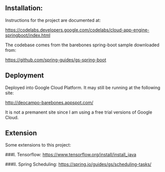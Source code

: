 
## Installation:
Instructions for the project are documented at:

https://codelabs.developers.google.com/codelabs/cloud-app-engine-springboot/index.html

The codebase comes from the barebones spring-boot sample downloaded from:

https://github.com/spring-guides/gs-spring-boot


## Deployment
Deployed into Google Cloud Platform. It may still be running at the following site:

http://deocampo-barebones.appspot.com/

It is not a premanent site since I am using a free trial versions of Google Cloud.

## Extension
Some extensions to this project:

###I. Tensorflow:
https://www.tensorflow.org/install/install_java


###II. Spring Scheduling:
https://spring.io/guides/gs/scheduling-tasks/


